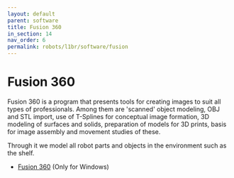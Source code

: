 ```yaml
---
layout: default
parent: software
title: Fusion 360
in_section: 14
nav_order: 6
permalink: robots/l1br/software/fusion
---
```


# Fusion 360

Fusion 360 is a program that presents tools for creating images to suit all types of professionals. Among them are 'scanned' object modeling, OBJ and STL import, use of T-Splines for conceptual image formation, 3D modeling of surfaces and solids, preparation of models for 3D prints, basis for image assembly and movement studies of these.

Through it we model all robot parts and objects in the environment such as the shelf.

- [Fusion 360](https://www.autodesk.com/products/fusion-360/overview) (Only for Windows)
